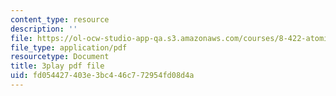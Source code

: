 ```yaml
---
content_type: resource
description: ''
file: https://ol-ocw-studio-app-qa.s3.amazonaws.com/courses/8-422-atomic-and-optical-physics-ii-spring-2013/fd054427403e3bc446c772954fd08d4a_RITcQMokTJs.pdf
file_type: application/pdf
resourcetype: Document
title: 3play pdf file
uid: fd054427-403e-3bc4-46c7-72954fd08d4a
---
```

